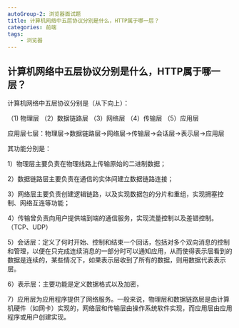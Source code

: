 ```yaml
---
autoGroup-2: 浏览器面试题
title: 计算机网络中五层协议分别是什么，HTTP属于哪一层？
categories: 前端
tags:
    - 浏览器
---
```


## 计算机网络中五层协议分别是什么，HTTP属于哪一层？

计算机网络中五层协议分别是（从下向上）：

（1) 物理层 （2）数据链路层 （3）网络层 （4）传输层 （5）应用层

应用层七层：物理层->数据链路层->网络层->传输层->会话层->表示层->应用层

其功能分别是：

1）物理层主要负责在物理线路上传输原始的二进制数据；

2）数据链路层主要负责在通信的实体间建立数据链路连接；

3）网络层主要负责创建逻辑链路，以及实现数据包的分片和重组，实现拥塞控制、网络互连等功能；

4）传输曾负责向用户提供端到端的通信服务，实现流量控制以及差错控制。（TCP、UDP）

5）会话层：定义了何时开始、控制和结束一个回话，包括对多个双向消息的控制和管理，以便在只完成连续消息的一部分时可以通知应用，从而使得表示层看到的数据是连续的，某些情况下，如果表示层收到了所有的数据，则用数据代表表示层。

6）表示层：主要功能是定义数据格式以及加密，

7）应用层为应用程序提供了网络服务。一般来说，物理层和数据链路层是由计算机硬件（如网卡）实现的，网络层和传输层由操作系统软件实现，而应用层由应用程序或用户创建实现。